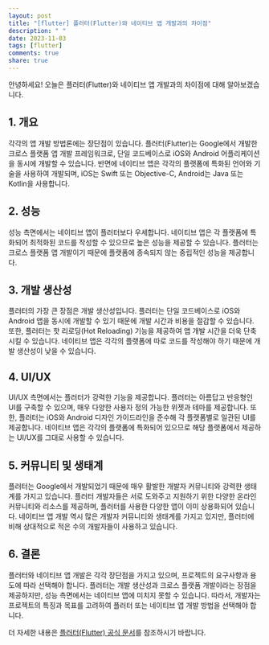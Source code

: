 ```yaml
---
layout: post
title: "[flutter] 플러터(Flutter)와 네이티브 앱 개발과의 차이점"
description: " "
date: 2023-11-03
tags: [flutter]
comments: true
share: true
---
```


안녕하세요! 오늘은 플러터(Flutter)와 네이티브 앱 개발과의 차이점에 대해 알아보겠습니다. 

## 1. 개요

각각의 앱 개발 방법론에는 장단점이 있습니다. 플러터(Flutter)는 Google에서 개발한 크로스 플랫폼 앱 개발 프레임워크로, 단일 코드베이스로 iOS와 Android 어플리케이션을 동시에 개발할 수 있습니다. 반면에 네이티브 앱은 각각의 플랫폼에 특화된 언어와 기술을 사용하여 개발되며, iOS는 Swift 또는 Objective-C, Android는 Java 또는 Kotlin을 사용합니다.

## 2. 성능

성능 측면에서는 네이티브 앱이 플러터보다 우세합니다. 네이티브 앱은 각 플랫폼에 특화되어 최적화된 코드를 작성할 수 있으므로 높은 성능을 제공할 수 있습니다. 플러터는 크로스 플랫폼 앱 개발이기 때문에 플랫폼에 종속되지 않는 중립적인 성능을 제공합니다.

## 3. 개발 생산성

플러터의 가장 큰 장점은 개발 생산성입니다. 플러터는 단일 코드베이스로 iOS와 Android 앱을 동시에 개발할 수 있기 때문에 개발 시간과 비용을 절감할 수 있습니다. 또한, 플러터는 핫 리로딩(Hot Reloading) 기능을 제공하여 앱 개발 시간을 더욱 단축시킬 수 있습니다. 네이티브 앱은 각각의 플랫폼에 따로 코드를 작성해야 하기 때문에 개발 생산성이 낮을 수 있습니다.

## 4. UI/UX

UI/UX 측면에서는 플러터가 강력한 기능을 제공합니다. 플러터는 아름답고 반응형인 UI를 구축할 수 있으며, 매우 다양한 사용자 정의 가능한 위젯과 테마를 제공합니다. 또한, 플러터는 iOS와 Android 디자인 가이드라인을 준수해 각 플랫폼별로 일관된 UI를 제공합니다. 네이티브 앱은 각각의 플랫폼에 특화되어 있으므로 해당 플랫폼에서 제공하는 UI/UX를 그대로 사용할 수 있습니다.

## 5. 커뮤니티 및 생태계

플러터는 Google에서 개발되었기 때문에 매우 활발한 개발자 커뮤니티와 강력한 생태계를 가지고 있습니다. 플러터 개발자들은 서로 도와주고 지원하기 위한 다양한 온라인 커뮤니티와 리소스를 제공하며, 플러터를 사용한 다양한 앱이 이미 상용화되어 있습니다. 네이티브 앱 개발 역시 많은 개발자 커뮤니티와 생태계를 가지고 있지만, 플러터에 비해 상대적으로 적은 수의 개발자들이 사용하고 있습니다.

## 6. 결론

플러터와 네이티브 앱 개발은 각각 장단점을 가지고 있으며, 프로젝트의 요구사항과 용도에 따라 선택해야 합니다. 플러터는 개발 생산성과 크로스 플랫폼 개발이라는 장점을 제공하지만, 성능 측면에서는 네이티브 앱에 미치지 못할 수 있습니다. 따라서, 개발자는 프로젝트의 특징과 목표를 고려하여 플러터 또는 네이티브 앱 개발 방법을 선택해야 합니다. 

더 자세한 내용은 [플러터(Flutter) 공식 문서](https://flutter.dev/)를 참조하시기 바랍니다.